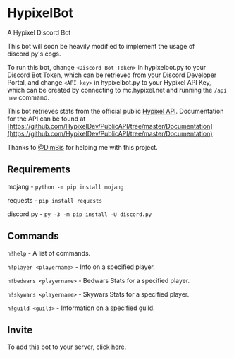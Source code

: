 # HypixelBot
A Hypixel Discord Bot

This bot will soon be heavily modified to implement the usage of discord.py's cogs.

To run this bot, change `<Discord Bot Token>` in hypixelbot.py to your Discord Bot Token, which can be retrieved from your Discord Developer Portal, and change `<API key>` in hypixelbot.py to your Hypixel API Key, which can be created by connecting to mc.hypixel.net and running the `/api new` command.

This bot retrieves stats from the official public [Hypixel API](https://api.hypixel.net). Documentation for the API can be found at [https://github.com/HypixelDev/PublicAPI/tree/master/Documentation](https://github.com/HypixelDev/PublicAPI/tree/master/Documentation)

Thanks to [@DimBis](https://github.com/DimBis) for helping me with this project.

## Requirements
mojang - `python -m pip install mojang`

requests - `pip install requests`

discord.py - `py -3 -m pip install -U discord.py`

## Commands
`h!help` - A list of commands.

`h!player <playername>` - Info on a specified player.

`h!bedwars <playername>` - Bedwars Stats for a specified player.

`h!skywars <playername>` - Skywars Stats for a specified player.

`h!guild <guild>` - Information on a specified guild.

## Invite
To add this bot to your server, click [here](https://discord.com/api/oauth2/authorize?client_id=764677833820995605&permissions=0&scope=bot).
